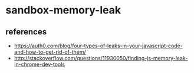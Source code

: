 # sandbox-memory-leak

## references

* https://auth0.com/blog/four-types-of-leaks-in-your-javascript-code-and-how-to-get-rid-of-them/
* http://stackoverflow.com/questions/11930050/finding-js-memory-leak-in-chrome-dev-tools
